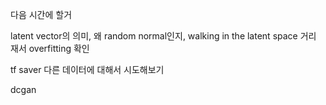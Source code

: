 다음 시간에 할거

latent vector의 의미, 왜 random normal인지, walking in the latent space
거리 재서 overfitting 확인

tf saver
다른 데이터에 대해서 시도해보기

dcgan

